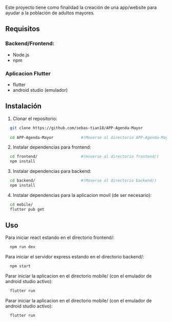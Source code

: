 
Este proyecto tiene como finalidad la creación de una app/website para ayudar a la población de adultos mayores. 

## Requisitos

### Backend/Frontend:
- Node.js
- npm

### Aplicacion Flutter
- flutter
- android studio (emulador)

## Instalación

1. Clonar el repositorio:

```bash
  git clone https://github.com/sebas-tian18/APP-Agenda-Mayor
  
  cd APP-Agenda-Mayor            #(Moverse al directorio APP-Agenda-Mayor)
```

2. Instalar dependencias para frontend:

```bash
  cd frontend/                   #(moverse al directorio frontend/)
  npm install
```

3. Instalar dependencias para backend:

```bash
  cd backend/                    #(Moverse al directorio backend/)
  npm install
```

4. Instalar dependencias para la aplicacion movil (de ser necesario):

```bash
  cd mobile/
  flutter pub get
```

## Uso

Para iniciar react estando en el directorio frontend/:

```bash
  npm run dev
```

Para iniciar el servidor express estando en el directorio backend/:

```bash
  npm start
```

Parar iniciar la aplicacion en el directorio mobile/ (con el emulador de android studio activo):

```bash
  flutter run
```

Parar iniciar la aplicacion en el directorio mobile/ (con el emulador de android studio activo):

```bash
  flutter run
```


